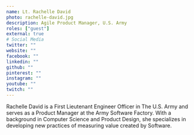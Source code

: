```yaml
---
name: Lt. Rachelle David
photo: rachelle-david.jpg
description: Agile Product Manager, U.S. Army
roles: ["guest"]
external: true
# Social Media 
twitter: ""
website: ""
facebook: ""
linkedin: ""
github: ""
pinterest: ""
instagram: ""
youtube: ""
twitch: ""
---
```


<!-- markdownlint-disable MD041-->
Rachelle David is a First Lieutenant Engineer Officer in The U.S. Army and serves as a Product Manager at the Army Software Factory. With a background in Computer Science and Product Design, she specializes in developing new practices of measuring value created by Software.

<!--more-->
